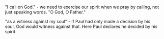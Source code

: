 "I call on God." - we need to exercise our spirit when we pray by calling, not just speaking words. "O God, O Father."

"as a witness against my soul" - if Paul had only made a decision by his soul, God would witness against that. Here Paul declares he decided by his spirit.
